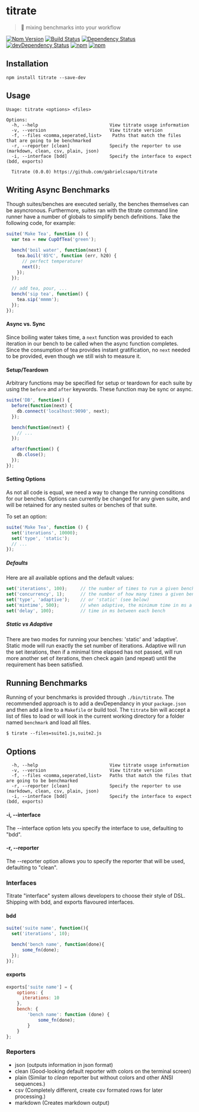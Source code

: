 # titrate

> 🧪 mixing benchmarks into your workflow

[![Npm Version](https://img.shields.io/npm/v/titrate.svg)](https://www.npmjs.com/package/titrate)
[![Build Status](https://travis-ci.org/gabrielcsapo/titrate.svg?branch=master)](https://travis-ci.org/gabrielcsapo/titrate)
[![Dependency Status](https://starbuck.gabrielcsapo.com/badge/github/gabrielcsapo/titrate/status.svg)](https://starbuck.gabrielcsapo.com/github/gabrielcsapo/titrate)
[![devDependency Status](https://starbuck.gabrielcsapo.com/badge/github/gabrielcsapo/titrate/dev-status.svg)](https://starbuck.gabrielcsapo.com/github/gabrielcsapo/titrate#info=devDependencies)
[![npm](https://img.shields.io/npm/dt/titrate.svg)]()
[![npm](https://img.shields.io/npm/dm/titrate.svg)]()

## Installation

```
npm install titrate --save-dev
```

## Usage

```
Usage: titrate <options> <files>

Options:
  -h, --help                           View titrate usage information
  -v, --version                        View titrate version
  -f, --files <comma,seperated,list>    Paths that match the files that are going to be benchmarked
  -r, --reporter [clean]               Specify the reporter to use (markdown, clean, csv, plain, json)
  -i, --interface [bdd]                Specify the interface to expect (bdd, exports)

  Titrate (0.0.0) https://github.com/gabrielcsapo/titrate
```

## Writing Async Benchmarks

Though suites/benches are executed serially, the benches themselves can be asyncronous. Furthermore, suites ran with the titrate command line runner have a number of globals to simplify bench definitions. Take the following code, for example:

```js
suite('Make Tea', function () {
  var tea = new CupOfTea('green');

  bench('boil water', function(next) {
    tea.boil('85℃', function (err, h20) {
      // perfect temperature!
      next();
    });
  });

  // add tea, pour, ...  
  bench('sip tea', function() {
    tea.sip('mmmm');
  });
});
```

#### Async vs. Sync

Since boiling water takes time, a `next` function was provided to each iteration in our bench to be called when the async function completes. Since the consumption of tea provides instant gratification, no `next` needed to be provided, even though we still wish to measure it.

#### Setup/Teardown

Arbitrary functions may be specified for setup or teardown for each suite by using the `before` and `after` keywords. These function may be sync or async.

```js
suite('DB', function() {
  before(function(next) {
    db.connect('localhost:9090', next);
  });

  bench(function(next) {
    // ...
  });

  after(function() {
    db.close();
  });
});
```

#### Setting Options

As not all code is equal, we need a way to change the running conditions for our benches. Options can currently be changed for
any given suite, and will be retained for any nested suites or benches of that suite.

To set an option:

```js
suite('Make Tea', function () {
  set('iterations', 10000);
  set('type', 'static');
  // ...
});
```

##### Defaults

Here are all available options and the default values:

```js
set('iterations', 100);     // the number of times to run a given bench
set('concurrency', 1);      // the number of how many times a given bench is run concurrently
set('type', 'adaptive');    // or 'static' (see below)
set('mintime', 500);        // when adaptive, the minimum time in ms a bench should run
set('delay', 100);          // time in ms between each bench
```

##### Static vs Adaptive

There are two modes for running your benches: 'static' and 'adaptive'. Static mode will run exactly the set number of iterations.
Adaptive will run the set iterations, then if a minimal time elapsed has not passed, will run more another set of iterations, then
check again (and repeat) until the requirement has been satisfied.

## Running Benchmarks

Running of your benchmarks is provided through `./bin/titrate`. The recommended approach is to add a devDependancy in your `package.json` and then add a line to a `Makefile` or build tool. The `titrate` bin will accept a list of files to load or will look in the current working directory for a folder named `benchmark` and load all files.

```
$ tirate --files=suite1.js,suite2.js
```

## Options

```
  -h, --help                           View titrate usage information
  -v, --version                        View titrate version
  -f, --files <comma,seperated,list>   Paths that match the files that are going to be benchmarked
  -r, --reporter [clean]               Specify the reporter to use (markdown, clean, csv, plain, json)
  -i, --interface [bdd]                Specify the interface to expect (bdd, exports)
```

#### -i, --interface <name>
The --interface option lets you specify the interface to use, defaulting to "bdd".

#### -r, --reporter <name>
The --reporter option allows you to specify the reporter that will be used, defaulting to "clean".

### Interfaces
Titrate "interface" system allows developers to choose their style of DSL. Shipping with bdd, and     exports flavoured interfaces.
#### bdd

```js
suite('suite name', function(){
  set('iterations', 10);

  bench('bench name', function(done){
      some_fn(done);
  });
});
```

#### exports

```js
exports['suite name'] = {
    options: {
      iterations: 10
    },
    bench: {
        'bench name': function (done) {
            some_fn(done);
        }
    }
};
```

### Reporters

* json (outputs information in json format)
* clean (Good-looking default reporter with colors on the terminal screen)
* plain (Similar to _clean_ reporter but without colors and other ANSI sequences.)
* csv (Completely different, create csv formated rows for later processing.)
* markdown (Creates markdown output)
